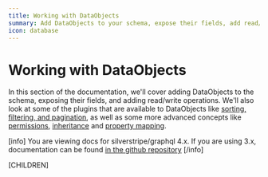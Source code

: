 ```yaml
---
title: Working with DataObjects
summary: Add DataObjects to your schema, expose their fields, add read/write operations, and more
icon: database
---
```


# Working with DataObjects

In this section of the documentation, we'll cover adding DataObjects to the schema, exposing their fields,
and adding read/write operations. We'll also look at some of the plugins that are available to DataObjects
like [sorting, filtering, and pagination](query_plugins), as well as some more advanced concepts like
[permissions](permissions), [inheritance](inheritance) and [property mapping](property_mapping).

[info]
You are viewing docs for silverstripe/graphql 4.x.
If you are using 3.x, documentation can be found
[in the github repository](https://github.com/silverstripe/silverstripe-graphql/tree/3)
[/info]

[CHILDREN]
